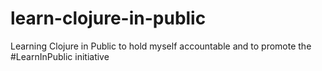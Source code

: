 # learn-clojure-in-public
Learning Clojure in Public to hold myself accountable and to promote the #LearnInPublic initiative

